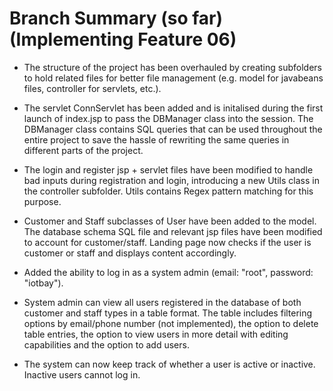 # Branch Summary (so far) (Implementing Feature 06)
* The structure of the project has been overhauled by creating subfolders to hold related files for better file management (e.g. model for javabeans files, controller for servlets, etc.).

* The servlet ConnServlet has been added and is initalised during the first launch of index.jsp to pass the DBManager class into the session. 
The DBManager class contains SQL queries that can be used throughout the entire project to save the hassle of rewriting the same queries in different parts of the project.

* The login and register jsp + servlet files have been modified to handle bad inputs during registration and login, introducing a new Utils class in the controller subfolder. Utils contains Regex pattern matching for this purpose.

* Customer and Staff subclasses of User have been added to the model. The database schema SQL file and relevant jsp files have been modified to account for customer/staff. Landing page now checks if the user is customer or staff and displays content accordingly. 

* Added the ability to log in as a system admin (email: "root", password: "iotbay").

* System admin can view all users registered in the database of both customer and staff types in a table format. The table includes filtering options by email/phone number (not implemented), the option to delete table entries, the option to view users in more detail with editing capabilities and the option to add users.

* The system can now keep track of whether a user is active or inactive. Inactive users cannot log in.
